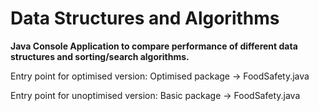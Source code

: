 # Data Structures and Algorithms

**Java Console Application to compare performance of different data structures and sorting/search algorithms.**

Entry point for optimised version:
Optimised package -> FoodSafety.java


Entry point for unoptimised version:
Basic package -> FoodSafety.java
